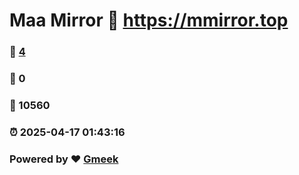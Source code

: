 # Maa Mirror :link: https://mmirror.top 
### :page_facing_up: [4](https://mmirror.top/tag.html) 
### :speech_balloon: 0 
### :hibiscus: 10560 
### :alarm_clock: 2025-04-17 01:43:16 
### Powered by :heart: [Gmeek](https://github.com/Meekdai/Gmeek)
